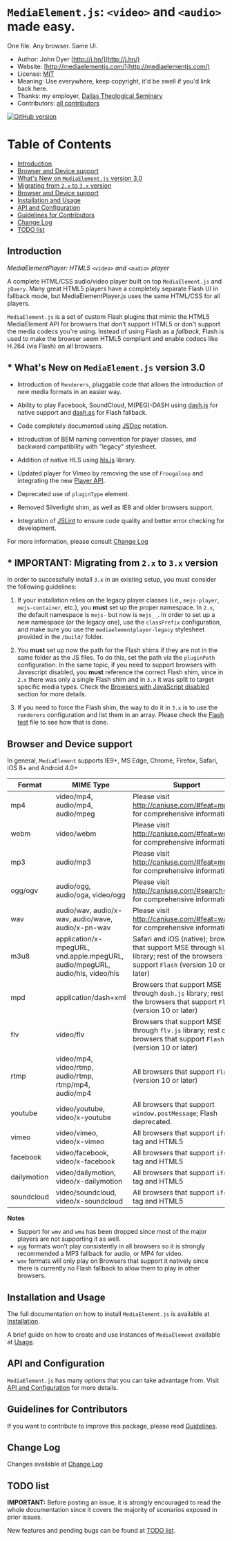 # `MediaElement.js`: `<video>` and `<audio>` made easy. 

One file. Any browser. Same UI.

* Author: John Dyer [http://j.hn/](http://j.hn/)
* Website: [http://mediaelementjs.com/](http://mediaelementjs.com/)
* License: [MIT](http://johndyer.mit-license.org/)
* Meaning: Use everywhere, keep copyright, it'd be swell if you'd link back here.
* Thanks: my employer, [Dallas Theological Seminary](http://www.dts.edu/)
* Contributors: [all contributors](https://github.com/johndyer/mediaelement/graphs/contributors)

[![GitHub version](https://badge.fury.io/gh/johndyer%2Fmediaelement.svg)](https://badge.fury.io/gh/johndyer%2Fmediaelement)

# Table of Contents

* [Introduction](#intro)
* [Browser and Device support](#browser-support)
* [What's New on `MediaElement.js` version 3.0](#new-features)
* [Migrating from `2.x` to `3.x` version](#migration)
* [Browser and Device support](#browser-support)
* [Installation and Usage](#installation)
* [API and Configuration](#api)
* [Guidelines for Contributors](#guidelines)
* [Change Log](#changelog)
* [TODO list](#todo)

<a id="intro"></a>
## Introduction

_MediaElementPlayer: HTML5 `<video>` and `<audio>` player_

A complete HTML/CSS audio/video player built on top `MediaElement.js` and `jQuery`. Many great HTML5 players have a completely separate Flash UI in fallback mode, but MediaElementPlayer.js uses the same HTML/CSS for all players.

`MediaElement.js` is a set of custom Flash plugins that mimic the HTML5 MediaElement API for browsers that don't support HTML5 or don't support the media codecs you're using. 
Instead of using Flash as a _fallback_, Flash is used to make the browser seem HTML5 compliant and enable codecs like H.264 (via Flash) on all browsers.

<a id="new-features"></a>
## * What's New on `MediaElement.js` version 3.0

* Introduction of `Renderers`, pluggable code that allows the introduction of new media formats in an easier way.

* Ability to play Facebook, SoundCloud, M(PEG)-DASH using [dash.js](https://github.com/Dash-Industry-Forum/dash.js) for native support and [dash.as](https://github.com/castlabs/dashas) for Flash fallback.

* Code completely documented using [JSDoc](http://usejsdoc.org/) notation.

* Introduction of BEM naming convention for player classes, and backward compatibility with "legacy" stylesheet.

* Addition of native HLS using [hls.js](https://github.com/dailymotion/hls.js) library.

* Updated player for Vimeo by removing the use of `Froogaloop` and integrating the new [Player API](https://github.com/vimeo/player.js).

* Deprecated use of `pluginType` element.
 
* Removed Silverlight shim, as well as IE8 and older browsers support.

* Integration of [JSLint](https://github.com/douglascrockford/JSLint) to ensure code quality and better error checking for development.

For more information, please consult [Change Log](changelog.md)

<a id="migration"></a>
## * IMPORTANT: Migrating from `2.x` to `3.x` version
In order to successfully install `3.x` in an existing setup, you must consider the following guidelines:

1. If your installation relies on the legacy player classes (i.e., `mejs-player`, `mejs-container`, etc.), you **must** set up the proper namespace. In `2.x`, the default namespace is `mejs-` but now is `mejs__`. In order to set up a new namespace (or the legacy one), use the `classPrefix` configuration, and make sure you use the `mediaelementplayer-legacy` stylesheet provided in the `/build/` folder.

2. You **must** set up now the path for the Flash shims if they are not in the same folder as the JS files. To do this, set the path via the `pluginPath` configuration. In the same topic, if you need to support browsers with Javascript disabled, you **must** reference the correct Flash shim, since in `2.x` there was only a single Flash shim and in `3.x` it was split to target specific media types. Check the [Browsers with JavaScript disabled](installation.md#disabled-javascript) section for more details.
 
3. If you need to force the Flash shim, the way to do it in `3.x` is to use the `renderers` configuration and list them in an array. Please check the [Flash test](test/flash.html) file to see how that is done.

<a id="browser-support"></a>
## Browser and Device support

In general, `MediaElement` supports IE9+, MS Edge, Chrome, Firefox, Safari, iOS 8+ and Android 4.0+

Format | MIME Type | Support
------ | --------- | -------
mp4 | video/mp4, audio/mp4, audio/mpeg | Please visit http://caniuse.com/#feat=mpeg4 for comprehensive information
webm | video/webm | Please visit http://caniuse.com/#feat=webm for comprehensive information
mp3 | audio/mp3 | Please visit http://caniuse.com/#feat=mp3 for comprehensive information
ogg/ogv | audio/ogg, audio/oga, video/ogg | Please visit http://caniuse.com/#search=ogg for comprehensive information
wav | audio/wav, audio/x-wav, audio/wave, audio/x-pn-wav | Please visit http://caniuse.com/#feat=wav for comprehensive information
m3u8 | application/x-mpegURL, vnd.apple.mpegURL, audio/mpegURL, audio/hls, video/hls | Safari and iOS (native); browsers that support MSE through `hls.js` library; rest of the browsers that support `Flash` (version 10 or later)
mpd | application/dash+xml | Browsers that support MSE through `dash.js` library; rest of the browsers that support `Flash` (version 10 or later)
flv | video/flv | Browsers that support MSE through `flv.js` library; rest of the browsers that support `Flash` (version 10 or later)
rtmp | video/mp4, video/rtmp, audio/rtmp, rtmp/mp4, audio/mp4 | All browsers that support `Flash` (version 10 or later)
youtube | video/youtube, video/x-youtube | All browsers that support `window.postMessage`; Flash deprecated.
vimeo | video/vimeo, video/x-vimeo | All browsers that support `iframe` tag and HTML5
facebook | video/facebook, video/x-facebook | All browsers that support `iframe` tag and HTML5
dailymotion | video/dailymotion, video/x-dailymotion | All browsers that support `iframe` tag and HTML5
soundcloud | video/soundcloud, video/x-soundcloud | All browsers that support `iframe` tag and HTML5

**Notes** 
* Support for `wmv` and `wma` has been dropped since most of the major players are not supporting it as well.
* `ogg` formats won’t play consistently in all browsers so it is strongly recommended a MP3 fallback for audio, or MP4 for video.
* `wav` formats will only play on Browsers that support it natively since there is currently no Flash fallback to allow them to play in other browsers.


<a id="installation"></a>
## Installation and Usage

The full documentation on how to install `MediaElement.js` is available at [Installation](installation.md).

A brief guide on how to create and use instances of `MediaElement` available at [Usage](usage.md).

<a id="api"></a>
## API and Configuration
   
`MediaElement.js` has many options that you can take advantage from. Visit [API and Configuration](api.md) for more details.

<a id="guidelines"></a>
## Guidelines for Contributors

If you want to contribute to improve this package, please read [Guidelines](guidelines.md).

<a id="changelog"></a>
## Change Log

Changes available at [Change Log](changelog.md)

<a id="todo"></a>
## TODO list

**IMPORTANT:** Before posting an issue, it is strongly encouraged to read the whole documentation since it covers the majority of scenarios exposed in prior issues. 

New features and pending bugs can be found at [TODO list](TODO.md).